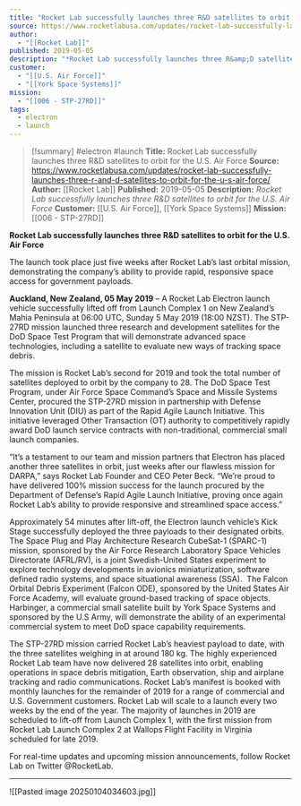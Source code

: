 ```yaml
---
title: "Rocket Lab successfully launches three R&D satellites to orbit for the U.S. Air Force "
source: https://www.rocketlabusa.com/updates/rocket-lab-successfully-launches-three-r-and-d-satellites-to-orbit-for-the-u-s-air-force/
author:
  - "[[Rocket Lab]]"
published: 2019-05-05
description: "*Rocket Lab successfully launches three R&amp;D satellites to orbit for the U.S. Air Force*"
customer:
  - "[[U.S. Air Force]]"
  - "[[York Space Systems]]"
mission:
  - "[[006 - STP-27RD]]"
tags:
  - electron
  - launch
---
```

>[!summary]
#electron #launch
**Title:** Rocket Lab successfully launches three R&D satellites to orbit for the U.S. Air Force 
**Source:** https://www.rocketlabusa.com/updates/rocket-lab-successfully-launches-three-r-and-d-satellites-to-orbit-for-the-u-s-air-force/
**Author:** [[Rocket Lab]]
**Published:** 2019-05-05
**Description:** *Rocket Lab successfully launches three R&amp;D satellites to orbit for the U.S. Air Force*
**Customer:** [[U.S. Air Force]], [[York Space Systems]]
**Mission:** [[006 - STP-27RD]]

**Rocket Lab successfully launches three R&D satellites to orbit for the U.S. Air Force**

The launch took place just five weeks after Rocket Lab’s last orbital mission, demonstrating the company’s ability to provide rapid, responsive space access for government payloads.

**Auckland, New Zealand, 05 May 2019** – A Rocket Lab Electron launch vehicle successfully lifted off from Launch Complex 1 on New Zealand’s Mahia Peninsula at 06:00 UTC, Sunday 5 May 2019 (18:00 NZST). The STP-27RD mission launched three research and development satellites for the DoD Space Test Program that will demonstrate advanced space technologies, including a satellite to evaluate new ways of tracking space debris.

The mission is Rocket Lab’s second for 2019 and took the total number of satellites deployed to orbit by the company to 28. The DoD Space Test Program, under Air Force Space Command’s Space and Missile Systems Center, procured the STP-27RD mission in partnership with Defense Innovation Unit (DIU) as part of the Rapid Agile Launch Initiative. This initiative leveraged Other Transaction (OT) authority to competitively rapidly award DoD launch service contracts with non-traditional, commercial small launch companies.

“It’s a testament to our team and mission partners that Electron has placed another three satellites in orbit, just weeks after our flawless mission for DARPA,” says Rocket Lab Founder and CEO Peter Beck. “We’re proud to have delivered 100% mission success for the launch procured by the Department of Defense’s Rapid Agile Launch Initiative, proving once again Rocket Lab’s ability to provide responsive and streamlined space access.”

Approximately 54 minutes after lift-off, the Electron launch vehicle’s Kick Stage successfully deployed the three payloads to their designated orbits. The Space Plug and Play Architecture Research CubeSat-1 (SPARC-1) mission, sponsored by the Air Force Research Laboratory Space Vehicles Directorate (AFRL/RV), is a joint Swedish-United States experiment to explore technology developments in avionics miniaturization, software defined radio systems, and space situational awareness (SSA).  The Falcon Orbital Debris Experiment (Falcon ODE), sponsored by the United States Air Force Academy, will evaluate ground-based tracking of space objects.  Harbinger, a commercial small satellite built by York Space Systems and sponsored by the U.S Army, will demonstrate the ability of an experimental commercial system to meet DoD space capability requirements.

The STP-27RD mission carried Rocket Lab’s heaviest payload to date, with the three satellites weighing in at around 180 kg. The highly experienced Rocket Lab team have now delivered 28 satellites into orbit, enabling operations in space debris mitigation, Earth observation, ship and airplane tracking and radio communications. Rocket Lab’s manifest is booked with monthly launches for the remainder of 2019 for a range of commercial and U.S. Government customers. Rocket Lab will scale to a launch every two weeks by the end of the year. The majority of launches in 2019 are scheduled to lift-off from Launch Complex 1, with the first mission from Rocket Lab Launch Complex 2 at Wallops Flight Facility in Virginia scheduled for late 2019.

For real-time updates and upcoming mission announcements, follow Rocket Lab on Twitter @RocketLab.

---

![[Pasted image 20250104034603.jpg]]